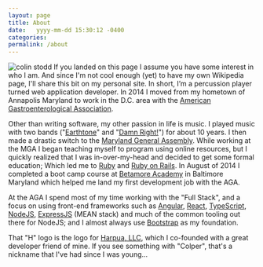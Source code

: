 ```yaml
---
layout: page
title: About
date:   yyyy-mm-dd 15:30:12 -0400
categories:
permalink: /about
---
```



<p>
<span class="image left">
<img src="https://firebasestorage.googleapis.com/v0/b/colinstodd-com.appspot.com/o/imageGallery%2F2019%2Fcolin_dog_square-min.jpg?alt=media&token=5d62febe-107a-4920-a474-dead2d21374a" alt="colin stodd">
</span>
If you landed on this page I assume you have some interest in who I am. And since I'm not cool enough (yet) to have my own Wikipedia page, I'll share this bit on my personal site. In short, I’m a percussion player turned web application developer. In 2014 I moved from my hometown of Annapolis Maryland to work in the D.C. area with the <a href="https://www.gastro.org" target="_blank">American Gastroenterological Association</a>.
</p>
<p>
Other than writing software, my other passion in life is music. I played music with two bands ("<a href="https://music.apple.com/us/album/dead-city-radio/346165288" target="_blank">Earthtone</a>" and "<a href="https://damnrightmusic.bandcamp.com/" target="_blank">Damn Right!</a>") for about 10 years. I then made a drastic switch to the <a href="http://mgaleg.maryland.gov/webmga/frm1st.aspx?tab=home" target="_blank">Maryland General Assembly</a>. While working at the MGA I began teaching myself to program using online resources, but I quickly realized that I was in-over-my-head and decided to get some formal education; Which led me to <a href="https://www.ruby-lang.org/en/" target="_blank">Ruby</a> and <a href="http://rubyonrails.org/" target="_blank">Ruby on Rails</a>. In August of 2014 I completed a boot camp course at <a href="https://betamore.com/en" target="_blank">Betamore Academy</a> in Baltimore Maryland which helped me land my first development job with the AGA.
</p>



<p>
At the AGA I spend most of my time working with the "Full Stack", and a focus on using front-end frameworks such as <a href="https://angular.io/" target="_blank">Angular</a>, <a href="https://facebook.github.io/react/" target="_blank">React</a>, <a href="https://www.typescriptlang.org/" target="_blank">TypeScript</a>, <a href="https://nodejs.org/en/" target="_blank">NodeJS</a>, <a href="https://expressjs.com/" target="_blank">ExpressJS</a> (MEAN stack) and much of the common tooling out there for NodeJS; and I almost always use <a href="http://getbootstrap.com/" target="_blank">Bootstrap</a> as my foundation.
</p>

<p>
That "H" logo is the logo for <a href="https://harpua.co/" target="_blank" title="Harpua, LLC">Harpua, LLC</a>, which I co-founded with a great developer friend of mine. If you see something with "Colper", that's a nickname that I've had since I was young...
</p>


